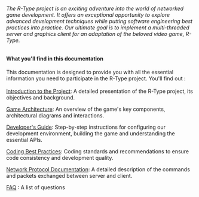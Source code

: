 ###### The R-Type project is an exciting adventure into the world of networked game development. It offers an exceptional opportunity to explore advanced development techniques while putting software engineering best practices into practice. Our ultimate goal is to implement a multi-threaded server and graphics client for an adaptation of the beloved video game, R-Type.

#### What you'll find in this documentation
This documentation is designed to provide you with all the essential information you need to participate in the R-Type project. You'll find out :<br><br>
[Introduction to the Project](intro.md): A detailed presentation of the R-Type project, its objectives and background.

[Game Architecture](game.md): An overview of the game's key components, architectural diagrams and interactions.

[Developer's Guide](dev.md): Step-by-step instructions for configuring our development environment, building the game and understanding the essential APIs.

[Coding Best Practices](cod.md): Coding standards and recommendations to ensure code consistency and development quality.

[Network Protocol Documentation](net.md): A detailed description of the commands and packets exchanged between server and client.

[FAQ](faq.md) : A list of questions 